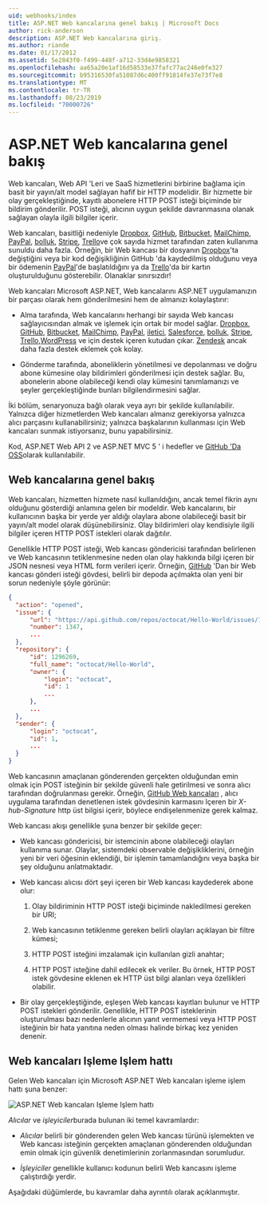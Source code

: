 ```yaml
---
uid: webhooks/index
title: ASP.NET Web kancalarına genel bakış | Microsoft Docs
author: rick-anderson
description: ASP.NET Web kancalarına giriş.
ms.author: riande
ms.date: 01/17/2012
ms.assetid: 5e2843f0-f499-448f-a712-33d4e9858321
ms.openlocfilehash: aa65a20e1af16d58533e37fafc77ac246e0fe327
ms.sourcegitcommit: b95316530fa51087d6c400ff91814fe37e73f7e8
ms.translationtype: MT
ms.contentlocale: tr-TR
ms.lasthandoff: 08/23/2019
ms.locfileid: "70000726"
---
```

# <a name="aspnet-webhooks-overview"></a>ASP.NET Web kancalarına genel bakış

Web kancaları, Web API 'Leri ve SaaS hizmetlerini birbirine bağlama için basit bir yayın/alt model sağlayan hafif bir HTTP modelidir. Bir hizmette bir olay gerçekleştiğinde, kayıtlı abonelere HTTP POST isteği biçiminde bir bildirim gönderilir. POST isteği, alıcının uygun şekilde davranmasına olanak sağlayan olayla ilgili bilgiler içerir.

Web kancaları, basitliği nedeniyle [Dropbox](http://dropbox.com/), [GitHub](http://www.github.com/), [Bitbucket](https://bitbucket.org/), [MailChimp](http://www.mailchimp.com/), [PayPal](http://www.paypal.com/), [bolluk](http://www.slack.com), [Stripe](http://www.stripe.com), [Trello](http://www.trello.com/)ve çok sayıda hizmet tarafından zaten kullanıma sunuldu daha fazla. Örneğin, bir Web kancası bir dosyanın [Dropbox](http://dropbox.com/)'ta değiştiğini veya bir kod değişikliğinin GitHub 'da kaydedilmiş olduğunu veya bir ödemenin [PayPal](http://www.paypal.com/)'de başlatıldığını ya da [Trello](http://www.trello.com/)'da bir kartın oluşturulduğunu gösterebilir. Olanaklar sınırsızdır!

Web kancaları Microsoft ASP.NET, Web kancalarını ASP.NET uygulamanızın bir parçası olarak hem gönderilmesini hem de almanızı kolaylaştırır:

* Alma tarafında, Web kancalarını herhangi bir sayıda Web kancası sağlayıcısından almak ve işlemek için ortak bir model sağlar. [Dropbox](http://dropbox.com/), [GitHub](http://www.github.com/), [Bitbucket](https://bitbucket.org/), [MailChimp](http://www.mailchimp.com/), [PayPal](http://www.paypal.com/), [iletici](http://www.pusher.com), [Salesforce](http://www.salesforce.com), [bolluk](http://www.slack.com), [Stripe](http://www.stripe.com), [Trello](http://www.trello.com/),[WordPress](http://www.wordpress.com) ve için destek içeren kutudan çıkar. [Zendesk](https://www.zendesk.com/) ancak daha fazla destek eklemek çok kolay.

* Gönderme tarafında, aboneliklerin yönetilmesi ve depolanması ve doğru abone kümesine olay bildirimleri gönderilmesi için destek sağlar. Bu, abonelerin abone olabileceği kendi olay kümesini tanımlamanızı ve şeyler gerçekleştiğinde bunları bilgilendirmesini sağlar.

İki bölüm, senaryonuza bağlı olarak veya ayrı bir şekilde kullanılabilir. Yalnızca diğer hizmetlerden Web kancaları almanız gerekiyorsa yalnızca alıcı parçasını kullanabilirsiniz; yalnızca başkalarının kullanması için Web kancaları sunmak istiyorsanız, bunu yapabilirsiniz.

Kod, ASP.NET Web API 2 ve ASP.NET MVC 5 ' i hedefler ve [GitHub 'Da OSS](https://github.com/aspnet/WebHooks)olarak kullanılabilir.

## <a name="webhooks-overview"></a>Web kancalarına genel bakış

Web kancaları, hizmetten hizmete nasıl kullanıldığını, ancak temel fikrin aynı olduğunu gösterdiği anlamına gelen bir modeldir. Web kancalarını, bir kullanıcının başka bir yerde yer aldığı olaylara abone olabileceği basit bir yayın/alt model olarak düşünebilirsiniz. Olay bildirimleri olay kendisiyle ilgili bilgiler içeren HTTP POST istekleri olarak dağıtılır.

Genellikle HTTP POST isteği, Web kancası göndericisi tarafından belirlenen ve Web kancasının tetiklenmesine neden olan olay hakkında bilgi içeren bir JSON nesnesi veya HTML form verileri içerir. Örneğin, [GitHub](http://www.github.com/) 'Dan bir Web kancası gönderi isteği gövdesi, belirli bir depoda açılmakta olan yeni bir sorun nedeniyle şöyle görünür:

```json
{
  "action": "opened",
  "issue": {
      "url": "https://api.github.com/repos/octocat/Hello-World/issues/1347",
      "number": 1347,
      ...
  },
  "repository": {
      "id": 1296269,
      "full_name": "octocat/Hello-World",
      "owner": {
          "login": "octocat",
          "id": 1
          ...
      },
      ...
  },
  "sender": {
      "login": "octocat",
      "id": 1,
      ...
  }
}
```

Web kancasının amaçlanan gönderenden gerçekten olduğundan emin olmak için POST isteğinin bir şekilde güvenli hale getirilmesi ve sonra alıcı tarafından doğrulanması gerekir. Örneğin, [GitHub Web kancaları](https://developer.github.com/webhooks/) , alıcı uygulama tarafından denetlenen istek gövdesinin karmasını Içeren bir *X-hub-Signature* http üst bilgisi içerir, böylece endişelenmenize gerek kalmaz.

Web kancası akışı genellikle şuna benzer bir şekilde geçer:

* Web kancası göndericisi, bir istemcinin abone olabileceği olayları kullanıma sunar. Olaylar, sistemdeki observable değişikliklerini, örneğin yeni bir veri öğesinin eklendiği, bir işlemin tamamlandığını veya başka bir şey olduğunu anlatmaktadır.

* Web kancası alıcısı dört şeyi içeren bir Web kancası kaydederek abone olur:

     1. Olay bildiriminin HTTP POST isteği biçiminde nakledilmesi gereken bir URI;

     2. Web kancasının tetiklenme gereken belirli olayları açıklayan bir filtre kümesi;

     3. HTTP POST isteğini imzalamak için kullanılan gizli anahtar;

     4. HTTP POST isteğine dahil edilecek ek veriler. Bu örnek, HTTP POST istek gövdesine eklenen ek HTTP üst bilgi alanları veya özellikleri olabilir.

* Bir olay gerçekleştiğinde, eşleşen Web kancası kayıtları bulunur ve HTTP POST istekleri gönderilir. Genellikle, HTTP POST isteklerinin oluşturulması bazı nedenlerle alıcının yanıt vermemesi veya HTTP POST isteğinin bir hata yanıtına neden olması halinde birkaç kez yeniden denenir.

## <a name="webhooks-processing-pipeline"></a>Web kancaları Işleme Işlem hattı

Gelen Web kancaları için Microsoft ASP.NET Web kancaları işleme işlem hattı şuna benzer:

![ASP.NET Web kancaları Işleme Işlem hattı](_static/WebHookReceivers.png)

*Alıcılar* ve *işleyiciler*burada bulunan iki temel kavramlardır:

* *Alıcılar* belirli bir gönderenden gelen Web kancası türünü işlemekten ve Web kancası isteğinin gerçekten amaçlanan gönderenden olduğundan emin olmak için güvenlik denetimlerinin zorlanmasından sorumludur.

* *İşleyiciler* genellikle kullanıcı kodunun belirli Web kancasını işleme çalıştırdığı yerdir.

Aşağıdaki düğümlerde, bu kavramlar daha ayrıntılı olarak açıklanmıştır.
